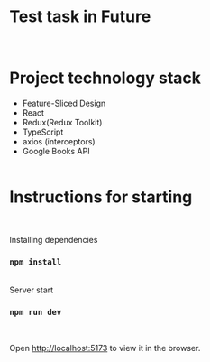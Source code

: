 # Test task in Future

<br/>

# Project technology stack

- Feature-Sliced Design
- React
- Redux(Redux Toolkit)
- TypeScript
- axios (interceptors)
- Google Books API
  <br/><br/>

# Instructions for starting

<br/>

Installing dependencies

### `npm install`

<br/>
Server start

### `npm run dev`

<br/>

Open [http://localhost:5173](http://localhost:5173) to view it in the browser.
<br/><br/>
